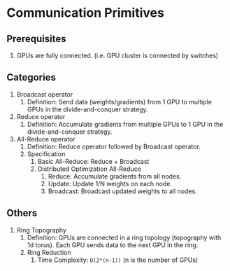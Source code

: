 # Communication Primitives

## Prerequisites

1. GPUs are fully connected. (i.e. GPU cluster is connected by switches)

## Categories

1. Broadcast operator
   1. Definition: Send data (weights/gradients) from 1 GPU to multiple GPUs in the divide-and-conquer strategy.
2. Reduce operator
   1. Definition: Accumulate gradients from multiple GPUs to 1 GPU in the divide-and-conquer strategy.
3. All-Reduce operator
   1. Definition: Reduce operator followed by Broadcast operator.
   2. Specification
      1. Basic All-Reduce: Reduce + Broadcast
      2. Distributed Optimization All-Reduce
         1. Reduce: Accumulate gradients from all nodes.
         2. Update: Update 1/N weights on each node.
         3. Broadcast: Broadcast updated weights to all nodes.

## Others

1. Ring Topography
   1. Definition: GPUs are connected in a ring topology (topography with 1d torus). Each GPU sends data to the next GPU in the ring.
   2. Ring Reduction
      1. Time Complexity: `O(2*(n-1))` (n is the number of GPUs)
